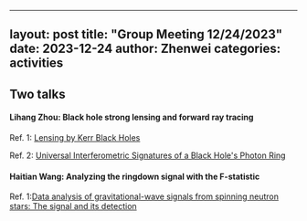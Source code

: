 
---
layout: post
title:  "Group Meeting 12/24/2023"
date:   2023-12-24
author: Zhenwei
categories: activities
---



## Two talks

####  Lihang Zhou: Black hole strong lensing and forward ray tracing

Ref. 1: [Lensing by Kerr Black Holes](https://arxiv.org/abs/1910.12873)

Ref. 2: [Universal Interferometric Signatures of a Black Hole's Photon Ring](https://arxiv.org/abs/1907.04329)

#### Haitian Wang: Analyzing the ringdown signal with the F-statistic

Ref. 1:[Data analysis of gravitational-wave signals from spinning neutron stars: The signal and its detection](https://journals.aps.org/prd/abstract/10.1103/PhysRevD.58.063001)


